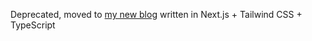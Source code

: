 Deprecated, moved to [my new blog](https://github.com/aozaki-kuro/aozaki-next-blog) written in Next.js + Tailwind CSS + TypeScript
